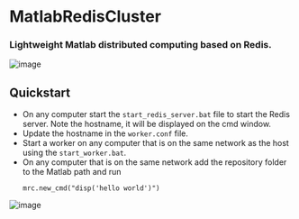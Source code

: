 # MatlabRedisCluster
### Lightweight Matlab distributed computing based on Redis.  
![image](https://user-images.githubusercontent.com/50057077/112987188-1b458080-916b-11eb-97d9-6fe7942718b4.png)

## Quickstart  
- On any computer start the `start_redis_server.bat` file to start the Redis server. Note the hostname, it will be displayed on the cmd window.  
- Update the hostname in the `worker.conf` file.  
- Start a worker on any computer that is on the same network as the host using the `start_worker.bat`.
- On any computer that is on the same network add the repository folder to the Matlab path and run 
   ```
   mrc.new_cmd("disp('hello world')")
   ```

![image](https://user-images.githubusercontent.com/50057077/112982622-59d83c80-9165-11eb-97e1-ed2957179e03.png)
   
